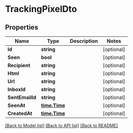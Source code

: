 # TrackingPixelDto

## Properties

Name | Type | Description | Notes
------------ | ------------- | ------------- | -------------
**Id** | **string** |  | [optional] 
**Seen** | **bool** |  | [optional] 
**Recipient** | **string** |  | [optional] 
**Html** | **string** |  | [optional] 
**Url** | **string** |  | [optional] 
**InboxId** | **string** |  | [optional] 
**SentEmailId** | **string** |  | [optional] 
**SeenAt** | [**time.Time**](time.Time) |  | [optional] 
**CreatedAt** | [**time.Time**](time.Time) |  | [optional] 

[[Back to Model list]](../README#documentation-for-models) [[Back to API list]](../README#documentation-for-api-endpoints) [[Back to README]](../README)


